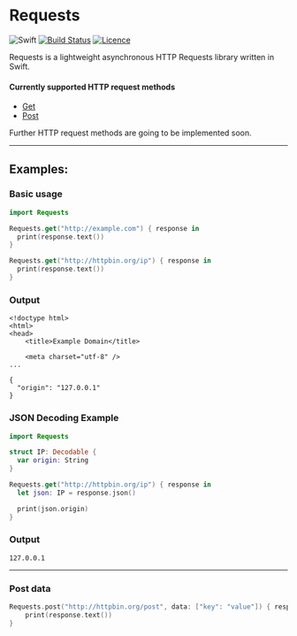 
# Requests
![Swift](http://img.shields.io/badge/swift-4.0-brightgreen.svg)
[![Build Status](https://travis-ci.org/peterentwistle/requests.svg?branch=master)](https://travis-ci.org/peterentwistle/requests)
[![Licence](https://img.shields.io/badge/license-Apache--2.0-blue.svg)](https://github.com/peterentwistle/requests/blob/master/LICENSE)

Requests is a lightweight asynchronous HTTP Requests library written in Swift.

#### Currently supported HTTP request methods
- [Get](#examples)
- [Post](#post-data)

Further HTTP request methods are going to be implemented soon.

---

## Examples:
### Basic usage
```swift
import Requests

Requests.get("http://example.com") { response in
  print(response.text())
}

Requests.get("http://httpbin.org/ip") { response in
  print(response.text())
}
```

### Output
```
<!doctype html>
<html>
<head>
    <title>Example Domain</title>

    <meta charset="utf-8" />
...
```

```
{
  "origin": "127.0.0.1"
}
```

### JSON Decoding Example
```swift
import Requests

struct IP: Decodable {
  var origin: String
}

Requests.get("http://httpbin.org/ip") { response in
  let json: IP = response.json()

  print(json.origin)
}
```

### Output
```
127.0.0.1
```

---

### Post data
```Swift
Requests.post("http://httpbin.org/post", data: ["key": "value"]) { response in
    print(response.text())
}
```
